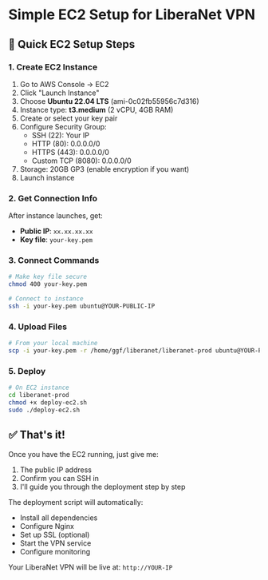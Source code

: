 # Simple EC2 Setup for LiberaNet VPN

## 🚀 Quick EC2 Setup Steps

### 1. Create EC2 Instance
1. Go to AWS Console → EC2
2. Click "Launch Instance"
3. Choose **Ubuntu 22.04 LTS** (ami-0c02fb55956c7d316)
4. Instance type: **t3.medium** (2 vCPU, 4GB RAM)
5. Create or select your key pair
6. Configure Security Group:
   - SSH (22): Your IP
   - HTTP (80): 0.0.0.0/0
   - HTTPS (443): 0.0.0.0/0
   - Custom TCP (8080): 0.0.0.0/0
7. Storage: 20GB GP3 (enable encryption if you want)
8. Launch instance

### 2. Get Connection Info
After instance launches, get:
- **Public IP**: `xx.xx.xx.xx`
- **Key file**: `your-key.pem`

### 3. Connect Commands
```bash
# Make key file secure
chmod 400 your-key.pem

# Connect to instance
ssh -i your-key.pem ubuntu@YOUR-PUBLIC-IP
```

### 4. Upload Files
```bash
# From your local machine
scp -i your-key.pem -r /home/ggf/liberanet/liberanet-prod ubuntu@YOUR-PUBLIC-IP:~/
```

### 5. Deploy
```bash
# On EC2 instance
cd liberanet-prod
chmod +x deploy-ec2.sh
sudo ./deploy-ec2.sh
```

## ✅ That's it!

Once you have the EC2 running, just give me:
1. The public IP address
2. Confirm you can SSH in
3. I'll guide you through the deployment step by step

The deployment script will automatically:
- Install all dependencies
- Configure Nginx
- Set up SSL (optional)
- Start the VPN service
- Configure monitoring

Your LiberaNet VPN will be live at: `http://YOUR-IP`
